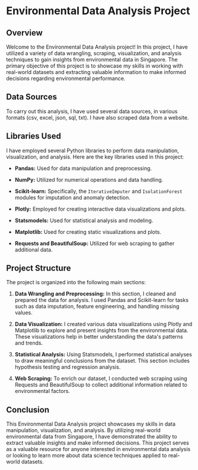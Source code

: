 # Environmental Data Analysis Project

## Overview

Welcome to the Environmental Data Analysis project! In this project, I have utilized a variety of data wrangling, scraping, visualization, and analysis techniques to gain insights from environmental data in Singapore. The primary objective of this project is to showcase my skills in working with real-world datasets and extracting valuable information to make informed decisions regarding environmental performance.

## Data Sources

To carry out this analysis, I have used several data sources, in various formats (csv, excel, json, sql, txt). I have also scraped data from a website.

## Libraries Used

I have employed several Python libraries to perform data manipulation, visualization, and analysis. Here are the key libraries used in this project:

- **Pandas:** Used for data manipulation and preprocessing.

- **NumPy:** Utilized for numerical operations and data handling.

- **Scikit-learn:** Specifically, the `IterativeImputer` and `IsolationForest` modules for imputation and anomaly detection.

- **Plotly:** Employed for creating interactive data visualizations and plots.

- **Statsmodels:** Used for statistical analysis and modeling.

- **Matplotlib:** Used for creating static visualizations and plots.

- **Requests and BeautifulSoup:** Utilized for web scraping to gather additional data.

## Project Structure

The project is organized into the following main sections:

1. **Data Wrangling and Preprocessing:** In this section, I cleaned and prepared the data for analysis. I used Pandas and Scikit-learn for tasks such as data imputation, feature engineering, and handling missing values.

2. **Data Visualization:** I created various data visualizations using Plotly and Matplotlib to explore and present insights from the environmental data. These visualizations help in better understanding the data's patterns and trends.

3. **Statistical Analysis:** Using Statsmodels, I performed statistical analyses to draw meaningful conclusions from the dataset. This section includes hypothesis testing and regression analysis.

4. **Web Scraping:** To enrich our dataset, I conducted web scraping using Requests and BeautifulSoup to collect additional information related to environmental factors.

## Conclusion

This Environmental Data Analysis project showcases my skills in data manipulation, visualization, and analysis. By utilizing real-world environmental data from Singapore, I have demonstrated the ability to extract valuable insights and make informed decisions. This project serves as a valuable resource for anyone interested in environmental data analysis or looking to learn more about data science techniques applied to real-world datasets.

